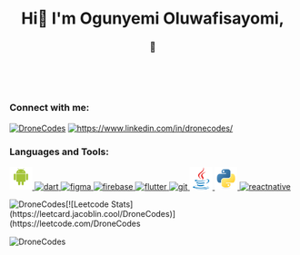 <h1 align="center"> Hi👋  I'm Ogunyemi Oluwafisayomi,</h1>
<h3 align="center">👀</h3>

<p align="left"> <img src="https://komarev.com/ghpvc/?username=DroneCodes&label=Profile%20views&color=0e75b6&style=flat" alt="" /> </p>

<p align="left"> <a href="https://github.com/ryo-ma/github-profile-trophy"><img src="https://github-profile-trophy.vercel.app/?username=DroneCodes" alt = "" /></a> </p>

<h3 align="left">Connect with me:</h3>
<p align="left">
<a href="https://twitter.com/DroneCodes" target="blank"><img align="center" src="https://raw.githubusercontent.com/rahuldkjain/github-profile-readme-generator/master/src/images/icons/Social/twitter.svg" alt="DroneCodes" height="30" width="40" /></a>
<a href="https://www.linkedin.com/in/dronecodes/" target="blank"><img align="center" src="https://raw.githubusercontent.com/rahuldkjain/github-profile-readme-generator/master/src/images/icons/Social/linked-in-alt.svg" alt="https://www.linkedin.com/in/dronecodes/" height="30" width="40" /></a>

</p>


<h3 align="left">Languages and Tools:</h3>

<p align="left"> <a href="https://developer.android.com" target="_blank"> <img src="https://raw.githubusercontent.com/devicons/devicon/master/icons/android/android-original-wordmark.svg" alt="android" width="40" height="40"/> </a> <a href="https://dart.dev" target="_blank"> <img src="https://www.vectorlogo.zone/logos/dartlang/dartlang-icon.svg" alt="dart" width="40" height="40"/> </a> <a href="https://www.figma.com/" target="_blank"> <img src="https://www.vectorlogo.zone/logos/figma/figma-icon.svg" alt="figma" width="40" height="40"/> </a> <a href="https://firebase.google.com/" target="_blank"> <img src="https://www.vectorlogo.zone/logos/firebase/firebase-icon.svg" alt="firebase" width="40" height="40"/> </a> <a href="https://flutter.dev" target="_blank"> <img src="https://www.vectorlogo.zone/logos/flutterio/flutterio-icon.svg" alt="flutter" width="40" height="40"/> </a> <a href="https://git-scm.com/" target="_blank"> <img src="https://www.vectorlogo.zone/logos/git-scm/git-scm-icon.svg" alt="git" width="40" height="40"/> </a> <a href="https://www.java.com" target="_blank"> <img src="https://raw.githubusercontent.com/devicons/devicon/master/icons/java/java-original.svg" alt="java" width="40" height="40"/> </a> <a href="https://www.python.org" target="_blank"> <img src="https://raw.githubusercontent.com/devicons/devicon/master/icons/python/python-original.svg" alt="python" width="40" height="40"/> </a> <a href="https://reactnative.dev/" target="_blank"> <img src="https://reactnative.dev/img/header_logo.svg" alt="reactnative" width="40" height="40"/> </a> </p>




<p><img align="left" src="https://github-readme-stats.vercel.app/api/top-langs?username=DroneCodes&show_icons=true&locale=en&layout=compact" alt="DroneCodes" /></p>

<p>[![Leetcode Stats](https://leetcard.jacoblin.cool/DroneCodes)](https://leetcode.com/DroneCodes</p>
<p><img align="center" src="https://github-readme-streak-stats.herokuapp.com/?user=DroneCodes&" alt="DroneCodes" /></p>


<!--
**DroneCodes/DroneCodes** is a ✨ _special_ ✨ repository because its `README.md` (this file) appears on your GitHub profile.
-->



